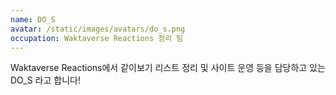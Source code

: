 ```yaml
---
name: DO_S
avatar: /static/images/avatars/do_s.png
occupation: Waktaverse Reactions 정리 팀
---
```


Waktaverse Reactions에서 같이보기 리스트 정리 및 사이트 운영 등을 담당하고 있는 DO_S 라고 합니다!
